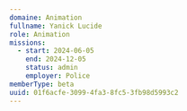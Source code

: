 ```yaml
---
domaine: Animation
fullname: Yanick Lucide
role: Animation
missions:
  - start: 2024-06-05
    end: 2024-12-05
    status: admin
    employer: Police
memberType: beta
uuid: 01f6acfe-3099-4fa3-8fc5-3fb98d5993c2
---
```

